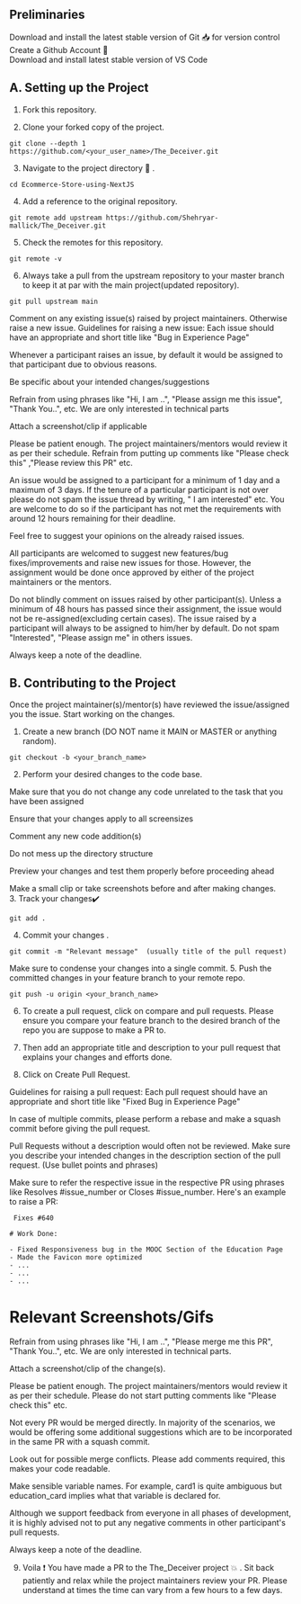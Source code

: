## Preliminaries
Download and install the latest stable version of Git 📥 for version control <br/>
Create a Github Account 📇 <br/>
Download and install latest stable version of VS Code

## A. Setting up the Project
1. Fork this repository.



2. Clone your forked copy of the project.

```
git clone --depth 1 https://github.com/<your_user_name>/The_Deceiver.git
```

3. Navigate to the project directory 📁 .
```
cd Ecommerce-Store-using-NextJS
```
4. Add a reference to the original repository.
```
git remote add upstream https://github.com/Shehryar-mallick/The_Deceiver.git 
```
5. Check the remotes for this repository.
```
git remote -v
```
6. Always take a pull from the upstream repository to your master branch to keep it at par with the main project(updated repository).
```
git pull upstream main
```
Comment on any existing issue(s) raised by project maintainers. Otherwise raise a new issue.
Guidelines for raising a new issue:
Each issue should have an appropriate and short title like "Bug in Experience Page"

Whenever a participant raises an issue, by default it would be assigned to that participant due to obvious reasons.

Be specific about your intended changes/suggestions

Refrain from using phrases like "Hi, I am ..", "Please assign me this issue", "Thank You..", etc. We are only interested in technical parts

Attach a screenshot/clip if applicable

Please be patient enough. The project maintainers/mentors would review it as per their schedule. Refrain from putting up comments like "Please check this" ,"Please review this PR" etc.

An issue would be assigned to a participant for a minimum of 1 day and a maximum of 3 days. If the tenure of a particular participant is not over please do not spam the issue thread by writing, " I am interested" etc. You are welcome to do so if the participant has not met the requirements with around 12 hours remaining for their deadline.

Feel free to suggest your opinions on the already raised issues.

All participants are welcomed to suggest new features/bug fixes/improvements and raise new issues for those. However, the assignment would be done once approved by either of the project maintainers or the mentors.

Do not blindly comment on issues raised by other participant(s). Unless a minimum of 48 hours has passed since their assignment, the issue would not be re-assigned(excluding certain cases). The issue raised by a participant will always to be assigned to him/her by default. Do not spam "Interested", "Please assign me" in others issues.

Always keep a note of the deadline.

## B. Contributing to the Project
Once the project maintainer(s)/mentor(s) have reviewed the issue/assigned you the issue. Start working on the changes.
1. Create a new branch (DO NOT name it MAIN or MASTER or anything random).
```
git checkout -b <your_branch_name>
```
2. Perform your desired changes to the code base.

Make sure that you do not change any code unrelated to the task that you have been assigned

Ensure that your changes apply to all screensizes

Comment any new code addition(s)

Do not mess up the directory structure

Preview your changes and test them properly before proceeding ahead



Make a small clip or take screenshots before and after making changes.<br/>
3. Track your changes✔️
```
git add . 
```
4. Commit your changes .
```
git commit -m "Relevant message"  (usually title of the pull request)
```
Make sure to condense your changes into a single commit.
5. Push the committed changes in your feature branch to your remote repo.
```
git push -u origin <your_branch_name>
```
6. To create a pull request, click on compare and pull requests. Please ensure you compare your feature branch to the desired branch of the repo you are suppose to make a PR to.



7. Then add an appropriate title and description to your pull request that explains your changes and efforts done.

8. Click on Create Pull Request.



Guidelines for raising a pull request:
Each pull request should have an appropriate and short title like "Fixed Bug in Experience Page"

In case of multiple commits, please perform a rebase and make a squash commit before giving the pull request.

Pull Requests without a description would often not be reviewed. Make sure you describe your intended changes in the description section of the pull request. (Use bullet points and phrases)

Make sure to refer the respective issue in the respective PR using phrases like Resolves #issue_number or Closes #issue_number. Here's an example to raise a PR:
```
 Fixes #640

# Work Done:

- Fixed Responsiveness bug in the MOOC Section of the Education Page
- Made the Favicon more optimized
- ...
- ...
- ...
```
# Relevant Screenshots/Gifs
Refrain from using phrases like "Hi, I am ..", "Please merge me this PR", "Thank You..", etc. We are only interested in technical parts.

Attach a screenshot/clip of the change(s).

Please be patient enough. The project maintainers/mentors would review it as per their schedule. Please do not start putting comments like "Please check this" etc.

Not every PR would be merged directly. In majority of the scenarios, we would be offering some additional suggestions which are to be incorporated in the same PR with a squash commit.

Look out for possible merge conflicts. Please add comments required, this makes your code readable.

Make sensible variable names. For example, card1 is quite ambiguous but education_card implies what that variable is declared for.

Although we support feedback from everyone in all phases of development, it is highly advised not to put any negative comments in other participant's pull requests.

Always keep a note of the deadline.

9. Voila ❗ You have made a PR to the The_Deceiver project 💥 . Sit back patiently and relax while the project maintainers review your PR. Please understand at times the time can vary from a few hours to a few days.
